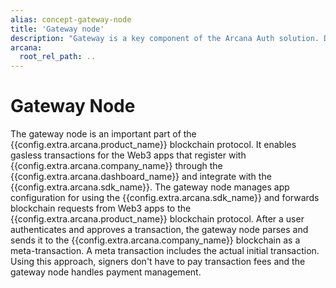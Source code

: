 ```yaml
---
alias: concept-gateway-node
title: 'Gateway node'
description: "Gateway is a key component of the Arcana Auth solution. Developers and users don't interact with it directly. It handles all the blockchain and other Arcana Network protocol-related functionalities. It communicates with the Arcana Developer Dashboard, the ADKG subsystem and the blockchain."
arcana:
  root_rel_path: ..
---
```


# Gateway Node

The gateway node is an important part of the {{config.extra.arcana.product_name}} blockchain protocol. It enables gasless transactions for the Web3 apps that register with {{config.extra.arcana.company_name}} through the {{config.extra.arcana.dashboard_name}} and integrate with the {{config.extra.arcana.sdk_name}}. The gateway node manages app configuration for using the {{config.extra.arcana.sdk_name}} and forwards blockchain requests from Web3 apps to the {{config.extra.arcana.product_name}} blockchain protocol. After a user authenticates and approves a transaction, the gateway node parses and sends it to the {{config.extra.arcana.company_name}} blockchain as a meta-transaction. A meta transaction includes the actual initial transaction. Using this approach, signers don't have to pay transaction fees and the gateway node handles payment management.
